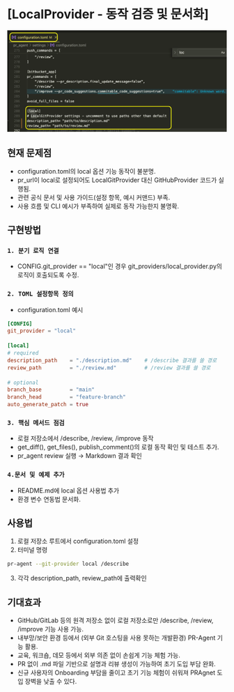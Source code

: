 # [LocalProvider - 동작 검증 및 문서화]

![img_4.png](../img_4.png)

## 현재 문제점

- configuration.toml의 local 옵션 기능 동작이 불분명.
- pr_url이 local로 설정되어도 LocalGitProvider 대신 GitHubProvider 코드가 실행됨.
- 관련 공식 문서 및 사용 가이드(설정 항목, 예시 커맨드) 부족.
- 사용 흐름 및 CLI 예시가 부족하여 실제로 동작 가능한지 불명확.

## 구현방법

### `1. 분기 로직 연결`
- CONFIG.git_provider == "local"인 경우 git_providers/local_provider.py의 로직이 호출되도록 수정.

### `2. TOML 설정항목 정의`

- configuration.toml 예시

```toml
[CONFIG]
git_provider = "local"

[local]
# required
description_path    = "./description.md"    # /describe 결과를 쓸 경로
review_path         = "./review.md"         # /review 결과를 쓸 경로

# optional
branch_base         = "main"
branch_head         = "feature-branch"
auto_generate_patch = true
```

### `3. 핵심 메서드 점검`
- 로컬 저장소에서 /describe, /review, /improve 동작 
- get_diff(), get_files(), publish_comment()의 로컬 동작 확인 및 테스트 추가.
- pr_agent review 실행 → Markdown 결과 확인

### `4.문서 및 예제 추가`
- README.md에 local 옵션 사용법 추가
- 환경 변수 연동법 문서화.


## 사용법
1. 로컬 저장소 루트에서 configuration.toml 설정
2. 터미널 명령

```bash
pr-agent --git-provider local /describe
```
3. 각각 description_path, review_path에 출력확인

## 기대효과
- GitHub/GitLab 등의 원격 저장소 없이 로컬 저장소로만 /describe, /review, /improve 기능 사용 가능.
- 내부망/보안 환경 등에서 (외부 Git 호스팅을 사용 못하는 개발환경) PR-Agent 기능 활용.
- 교육, 워크숍, 데모 등에서 외부 의존 없이 손쉽게 기능 체험 가능. 
- PR 없이 .md 파일 기반으로 설명과 리뷰 생성이 가능하여 초기 도입 부담 완화.
- 신규 사용자의 Onboarding 부담을 줄이고 초기 기능 체험이 쉬워져 PRAgnet 도입 장벽을 낮출 수 있다.


